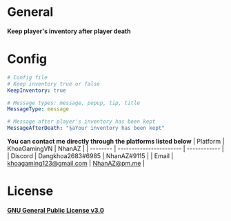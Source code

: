 # General
**Keep player's inventory after player death**

# Config
```yaml
# Config file
# Keep inventory true or false
KeepInventory: true

# Message types: message, popup, tip, title
MessageType: message

# Message after player's inventory has been kept
MessageAfterDeath: "§aYour inventory has been kept"
```

**You can contact me directly through the platforms listed below**
| Platform | KhoaGamingVN            | NhanAZ       |
| -------- | ----------------------- | ------------ |
| Discord  | Dangkhoa2683#6985       | NhanAZ#9115  |
| Email    | khoagaming123@gmail.com | NhanAZ@pm.me |

# License
[**GNU General Public License v3.0**](https://www.gnu.org/licenses/gpl-3.0.html)